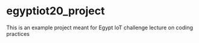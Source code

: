 # egyptiot20_project
This is an example project meant for Egypt IoT challenge lecture on coding practices
